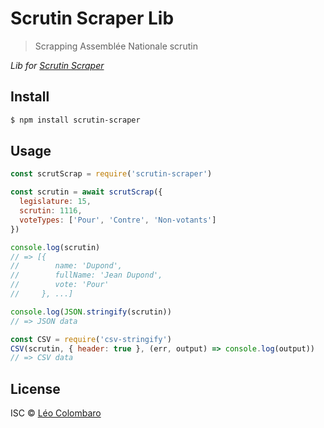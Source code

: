 # Scrutin Scraper Lib

> Scrapping Assemblée Nationale scrutin

_Lib for [Scrutin Scraper](https://github.com/LeoColomb/scrutin-scraper)_

## Install

```bash
$ npm install scrutin-scraper
```

## Usage

```javascript
const scrutScrap = require('scrutin-scraper')

const scrutin = await scrutScrap({
  legislature: 15,
  scrutin: 1116,
  voteTypes: ['Pour', 'Contre', 'Non-votants']
})

console.log(scrutin)
// => [{
//        name: 'Dupond',
//        fullName: 'Jean Dupond',
//        vote: 'Pour'
//     }, ...]

console.log(JSON.stringify(scrutin))
// => JSON data

const CSV = require('csv-stringify')
CSV(scrutin, { header: true }, (err, output) => console.log(output))
// => CSV data
```

## License

ISC © [Léo Colombaro](https://colombaro.fr)
